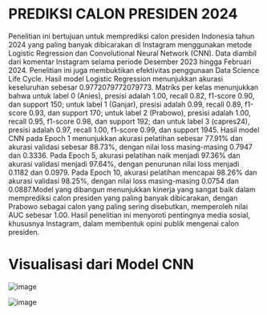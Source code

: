 # PREDIKSI CALON PRESIDEN 2024

Penelitian ini bertujuan untuk memprediksi calon presiden Indonesia tahun 2024 yang paling banyak dibicarakan di Instagram menggunakan metode Logistic Regression dan Convolutional Neural Network (CNN). Data diambil dari komentar Instagram selama periode Desember 2023 hingga Februari 2024. Penelitian ini juga membuktikan efektivitas penggunaan Data Science Life Cycle. Hasil model Logistic Regression menunjukkan akurasi keseluruhan sebesar 0.9772079772079773. Matriks per kelas menunjukkan bahwa untuk label 0 (Anies), presisi adalah 1.00, recall 0.82, f1-score 0.90, dan support 150; untuk label 1 (Ganjar), presisi adalah 0.99, recall 0.89, f1-score 0.93, dan support 170; untuk label 2 (Prabowo), presisi adalah 1.00, recall 0.95, f1-score 0.98, dan support 192; dan untuk label 3 (capres24), presisi adalah 0.97, recall 1.00, f1-score 0.99, dan support 1945. Hasil model CNN pada Epoch 1 menunjukkan akurasi pelatihan sebesar 77.91% dan akurasi validasi sebesar 88.73%, dengan nilai loss masing-masing 0.7947 dan 0.3336. Pada Epoch 5, akurasi pelatihan naik menjadi 97.36% dan akurasi validasi menjadi 97.64%, dengan penurunan nilai loss menjadi 0.1182 dan 0.0979. Pada Epoch 10, akurasi pelatihan mencapai 98.26% dan akurasi validasi 98.25%, dengan nilai loss masing-masing 0.0754 dan 0.0887.Model yang dibangun menunjukkan kinerja yang sangat baik dalam memprediksi calon presiden yang paling banyak dibicarakan, dengan Prabowo sebagai calon yang paling sering disebutkan, memperoleh nilai AUC sebesar 1.00. Hasil penelitian ini menyoroti pentingnya media sosial, khususnya Instagram, dalam membentuk opini publik mengenai calon presiden.

# Visualisasi dari Model CNN

![image](https://github.com/nishasrimulyani/Prediksi-Presiden-2024-CNN/assets/113742000/2a0061b1-1b48-442e-9315-121eedc8e275)

![image](https://github.com/nishasrimulyani/Prediksi-Presiden-2024-CNN/assets/113742000/eff5085a-3e34-4fdd-8807-07cab25fed04)




